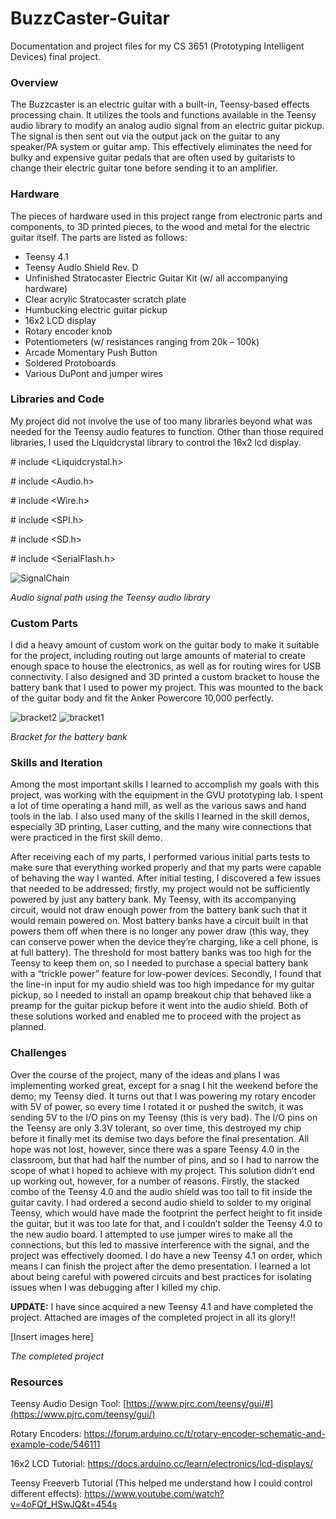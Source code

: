 # BuzzCaster-Guitar
Documentation and project files for my CS 3651 (Prototyping Intelligent Devices) final project.

### Overview

The Buzzcaster is an electric guitar with a built-in, Teensy-based effects processing chain. It utilizes the tools and functions available in the Teensy audio library to modify an analog audio signal from an electric guitar pickup. The signal is then sent out via the output jack on the guitar to any speaker/PA system or guitar amp. This effectively eliminates the need for bulky and expensive guitar pedals that are often used by guitarists to change their electric guitar tone before sending it to an amplifier.

### Hardware

The pieces of hardware used in this project range from electronic parts and components, to 3D printed pieces, to the wood and metal for the electric guitar itself. The parts are listed as follows:

- Teensy 4.1
- Teensy Audio Shield Rev. D
- Unfinished Stratocaster Electric Guitar Kit (w/ all accompanying hardware)
- Clear acrylic Stratocaster scratch plate
- Humbucking electric guitar pickup
- 16x2 LCD display
- Rotary encoder knob
- Potentiometers (w/ resistances ranging from 20k – 100k)
- Arcade Momentary Push Button
- Soldered Protoboards
- Various DuPont and jumper wires

### Libraries and Code

My project did not involve the use of too many libraries beyond what was needed for the Teensy audio features to function. Other than those required libraries, I used the Liquidcrystal library to control the 16x2 lcd display.

\# include &lt;Liquidcrystal.h&gt;

\# include &lt;Audio.h&gt;

\# include &lt;Wire.h&gt;

\# include &lt;SPI.h&gt;

\# include &lt;SD.h&gt;

\# include &lt;SerialFlash.h&gt;

![SignalChain](https://github.com/user-attachments/assets/9b210053-f6b3-45e7-ad7f-4f43e9d7bd45)

_Audio signal path using the Teensy audio library_

### Custom Parts

I did a heavy amount of custom work on the guitar body to make it suitable for the project, including routing out large amounts of material to create enough space to house the electronics, as well as for routing wires for USB connectivity. I also designed and 3D printed a custom bracket to house the battery bank that I used to power my project. This was mounted to the back of the guitar body and fit the Anker Powercore 10,000 perfectly.

![bracket2](https://github.com/user-attachments/assets/6ca917ac-2bf2-47e7-9855-4d1e0ec19635)
![bracket1](https://github.com/user-attachments/assets/a73192cb-e79d-45ba-9e22-f51ecd4d0f21)

_Bracket for the battery bank_

### Skills and Iteration

Among the most important skills I learned to accomplish my goals with this project, was working with the equipment in the GVU prototyping lab. I spent a lot of time operating a hand mill, as well as the various saws and hand tools in the lab. I also used many of the skills I learned in the skill demos, especially 3D printing, Laser cutting, and the many wire connections that were practiced in the first skill demo.

After receiving each of my parts, I performed various initial parts tests to make sure that everything worked properly and that my parts were capable of behaving the way I wanted. After initial testing, I discovered a few issues that needed to be addressed; firstly, my project would not be sufficiently powered by just any battery bank. My Teensy, with its accompanying circuit, would not draw enough power from the battery bank such that it would remain powered on. Most battery banks have a circuit built in that powers them off when there is no longer any power draw (this way, they can conserve power when the device they’re charging, like a cell phone, is at full battery). The threshold for most battery banks was too high for the Teensy to keep them on, so I needed to purchase a special battery bank with a “trickle power” feature for low-power devices. Secondly, I found that the line-in input for my audio shield was too high impedance for my guitar pickup, so I needed to install an opamp breakout chip that behaved like a preamp for the guitar pickup before it went into the audio shield. Both of these solutions worked and enabled me to proceed with the project as planned.

### Challenges

Over the course of the project, many of the ideas and plans I was implementing worked great, except for a snag I hit the weekend before the demo; my Teensy died. It turns out that I was powering my rotary encoder with 5V of power, so every time I rotated it or pushed the switch, it was sending 5V to the I/O pins on my Teensy (this is very bad). The I/O pins on the Teensy are only 3.3V tolerant, so over time, this destroyed my chip before it finally met its demise two days before the final presentation. All hope was not lost, however, since there was a spare Teensy 4.0 in the classroom, but that had half the number of pins, and so I had to narrow the scope of what I hoped to achieve with my project. This solution didn’t end up working out, however, for a number of reasons. Firstly, the stacked combo of the Teensy 4.0 and the audio shield was too tall to fit inside the guitar cavity. I had ordered a second audio shield to solder to my original Teensy, which would have made the footprint the perfect height to fit inside the guitar, but it was too late for that, and I couldn’t solder the Teensy 4.0 to the new audio board. I attempted to use jumper wires to make all the connections, but this led to massive interference with the signal, and the project was effectively doomed. I do have a new Teensy 4.1 on order, which means I can finish the project after the demo presentation. I learned a lot about being careful with powered circuits and best practices for isolating issues when I was debugging after I killed my chip.

**UPDATE:**
I have since acquired a new Teensy 4.1 and have completed the project. Attached are images of the completed project in all its glory!!

[Insert images here]

_The completed project_

### Resources

Teensy Audio Design Tool: [https://www.pjrc.com/teensy/gui/#](https://www.pjrc.com/teensy/gui/)

Rotary Encoders: <https://forum.arduino.cc/t/rotary-encoder-schematic-and-example-code/546111>

16x2 LCD Tutorial: <https://docs.arduino.cc/learn/electronics/lcd-displays/>

Teensy Freeverb Tutorial (This helped me understand how I could control different effects): <https://www.youtube.com/watch?v=4oFQf_HSwJQ&t=454s>

